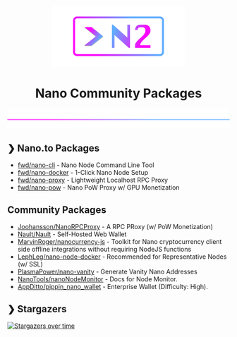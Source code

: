 <a href="https://github.com/fwd/n2" target="_blank">
  <p align="center">
    <img src="https://github.com/fwd/n2/raw/master/.github/banner.png" alt="n2" width="300" />
  </p>
</a>

<h1 align="center">Nano Community Packages</h1>

![line](https://github.com/fwd/n2/raw/master/.github/line.png)

## ❯ Nano.to Packages

- [fwd/nano-cli](https://github.com/fwd/n1) - Nano Node Command Line Tool
- [fwd/nano-docker](https://github.com/fwd/n1) - 1-Click Nano Node Setup
- [fwd/nano-proxy](https://github.com/fwd/nano-proxy) - Lightweight Localhost RPC Proxy
- [fwd/nano-pow](https://github.com/fwd/nano-pow) - Nano PoW Proxy w/ GPU Monetization

## Community Packages

- [Joohansson/NanoRPCProxy](https://github.com/Joohansson/NanoRPCProxy) - A RPC PRoxy (w/ PoW Monetization)
- [Nault/Nault](https://github.com/Nault/Nault) - Self-Hosted Web Wallet
- [MarvinRoger/nanocurrency-js](https://github.com/marvinroger/nanocurrency-js) - Toolkit for Nano cryptocurrency client side offline integrations without requiring NodeJS functions
- [LephLeg/nano-node-docker](https://github.com/lephleg/nano-node-docker) - Recommended for Representative Nodes (w/ SSL)
- [PlasmaPower/nano-vanity](https://github.com/PlasmaPower/nano-vanity) - Generate Vanity Nano Addresses
- [NanoTools/nanoNodeMonitor](https://github.com/NanoTools/nanoNodeMonitor) - Docs for Node Monitor.
- [AppDitto/pippin_nano_wallet](https://github.com/appditto/pippin_nano_wallet) - Enterprise Wallet (Difficulty: High).

## ❯ Stargazers

[![Stargazers over time](https://starchart.cc/fwd/nano-packages.svg)](https://starchart.cc/fwd/nano-packages)
